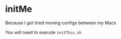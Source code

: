 # initMe
Because I got tired moving configs between my Macs

You will need to execute `initThis.sh` 